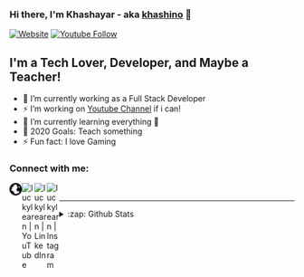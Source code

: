 ### Hi there, I'm Khashayar - aka [khashino][website] 👋

[![Website](https://img.shields.io/website?label=luckylearn.org&style=for-the-badge&url=https%3A%2F%2Fluckylearn.org)](https://luckylearn.org)
[![Youtube Follow](https://img.shields.io/badge/Subscribe-YOUTUBE-red?style=for-the-badge&url=https%3A%2F%2Fyoutube.com%2Fchannel%2FUCovlBdRTrhjXN9BlEvrLd2Q)](https://youtube.com/channel/UCovlBdRTrhjXN9BlEvrLd2Q)

## I'm a Tech Lover, Developer, and Maybe a Teacher!

- 🔭 I’m currently working as a Full Stack Developer  
- ⚡ I’m working on [Youtube Channel][website] if i can!
- 🌱 I’m currently learning everything 🤣
- 🥅 2020 Goals: Teach something
- ⚡ Fun fact: I love Gaming

### Connect with me:

[<img align="left" alt="luckylearn.org" width="22px" src="https://raw.githubusercontent.com/iconic/open-iconic/master/svg/globe.svg" />][website]
[<img align="left" alt="luckylearn | YouTube" width="22px" src="https://cdn.jsdelivr.net/npm/simple-icons@v3/icons/youtube.svg" />][youtube]
[<img align="left" alt="luckylearn | LinkedIn" width="22px" src="https://cdn.jsdelivr.net/npm/simple-icons@v3/icons/linkedin.svg" />][linkedin]
[<img align="left" alt="luckylearn | Instagram" width="22px" src="https://cdn.jsdelivr.net/npm/simple-icons@v3/icons/instagram.svg" />][instagram]

<br />
<!--
### Languages and Tools:

[<img align="left" alt="Visual Studio Code" width="26px" src="" />][instagram]

<br />
<br />

---
-->

<!-- YOUTUBE:START 
### 📺 Latest YouTube Videos


- [UPDATE: First | Bash](https://www.youtube.com/watch?)


➡️ [more videos...](https://youtube.com/channel/UCovlBdRTrhjXN9BlEvrLd2Q)

---
### 📕 ➡️ 
 YOUTUBE:END -->

---

<details>
  <summary>:zap: Github Stats</summary>

  <img align="left" alt="khashino's Github Stats" src="https://github-readme-stats.codestackr.vercel.app/api?username=khashino&show_icons=true&hide_border=true" />

</details>

[website]: https://luckylearn.org
[youtube]: https://youtube.com/channel/UCovlBdRTrhjXN9BlEvrLd2Q
[instagram]: https://instagram.com/LuckyLearn
[linkedin]: https://linkedin.com/in/khashayar-norouzi-540293145/

<!--
**khashino/khashino** is a ✨ _special_ ✨ repository because its `README.md` (this file) appears on your GitHub profile.

Here are some ideas to get you started:

- 🔭 I’m currently working on ...
- 🌱 I’m currently learning ...
- 👯 I’m looking to collaborate on ...
- 🤔 I’m looking for help with ...
- 💬 Ask me about ...
- 📫 How to reach me: ...
- 😄 Pronouns: ...
- ⚡ Fun fact: ...
-->
